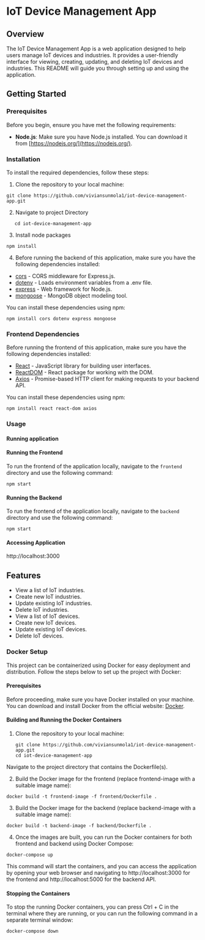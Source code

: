 # IoT Device Management App

## Overview

The IoT Device Management App is a web application designed to help users manage IoT devices and industries. It provides a user-friendly interface for viewing, creating, updating, and deleting IoT devices and industries. This README will guide you through setting up and using the application.

## Getting Started

### Prerequisites

Before you begin, ensure you have met the following requirements:

- **Node.js**: Make sure you have Node.js installed. You can download it from [https://nodejs.org/](https://nodejs.org/).

### Installation

To install the required dependencies, follow these steps:

1. Clone the repository to your local machine:

```
git clone https://github.com/viviansunmola1/iot-device-management-app.git
```

2. Navigate to project Directory    
```
   cd iot-device-management-app
```
3. Install node packages 
```
npm install
```

4. Before running the backend of this application, make sure you have the following dependencies installed:

- [cors](https://www.npmjs.com/package/cors) - CORS middleware for Express.js.
- [dotenv](https://www.npmjs.com/package/dotenv) - Loads environment variables from a .env file.
- [express](https://www.npmjs.com/package/express) - Web framework for Node.js.
- [mongoose](https://www.npmjs.com/package/mongoose) - MongoDB object modeling tool.

You can install these dependencies using npm:

```
npm install cors dotenv express mongoose
```

### Frontend Dependencies

Before running the frontend of this application, make sure you have the following dependencies installed:

- [React](https://reactjs.org/) - JavaScript library for building user interfaces.
- [ReactDOM](https://reactjs.org/docs/react-dom.html) - React package for working with the DOM.
- [Axios](https://www.npmjs.com/package/axios) - Promise-based HTTP client for making requests to your backend API.

You can install these dependencies using npm:

```
npm install react react-dom axios
```

### Usage
#### Running application 

#### Running the Frontend

To run the frontend of the application locally, navigate to the `frontend` directory and use the following command:

```
npm start
```

#### Running the Backend

To run the frontend of the application locally, navigate to the `backend` directory and use the following command:

```
npm start
```

#### Accessing Application 
http://localhost:3000

## Features

- View a list of IoT industries.
- Create new IoT industries.
- Update existing IoT industries.
- Delete IoT industries.
- View a list of IoT devices.
- Create new IoT devices.
- Update existing IoT devices.
- Delete IoT devices.


### Docker Setup

This project can be containerized using Docker for easy deployment and distribution. Follow the steps below to set up the project with Docker:

#### Prerequisites

Before proceeding, make sure you have Docker installed on your machine. You can download and install Docker from the official website: [Docker](https://www.docker.com/get-started).

#### Building and Running the Docker Containers

1. Clone the repository to your local machine:

   ```
   git clone https://github.com/viviansunmola1/iot-device-management-app.git
   cd iot-device-management-app
    ```
Navigate to the project directory that contains the Dockerfile(s).

2. Build the Docker image for the frontend (replace frontend-image with a suitable image name):

```
docker build -t frontend-image -f frontend/Dockerfile .
```

3. Build the Docker image for the backend (replace backend-image with a suitable image name):

 ```
docker build -t backend-image -f backend/Dockerfile .
 ```
4. Once the images are built, you can run the Docker containers for both frontend and backend using Docker Compose:

 ```
docker-compose up
 ```
This command will start the containers, and you can access the application by opening your web browser and navigating to http://localhost:3000 for the frontend and http://localhost:5000 for the backend API.

#### Stopping the Containers
To stop the running Docker containers, you can press Ctrl + C in the terminal where they are running, or you can run the following command in a separate terminal window:
 ```
docker-compose down
 ```